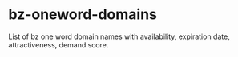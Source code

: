 # bz-oneword-domains
List of bz one word domain names with availability, expiration date, attractiveness, demand score.
